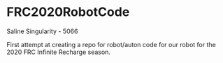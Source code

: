 # FRC2020RobotCode

Saline Singularity - 5066

First attempt at creating a repo for robot/auton code for our robot for the 2020 FRC Infinite Recharge season. 
